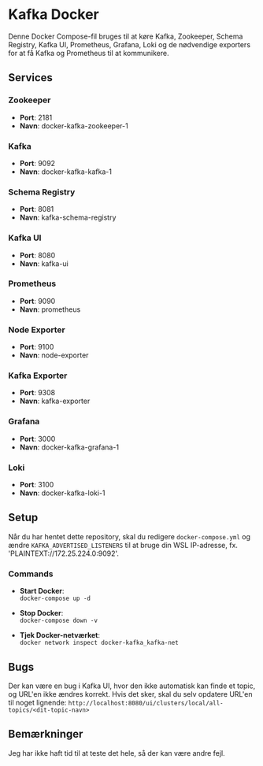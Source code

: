 # Kafka Docker

Denne Docker Compose-fil bruges til at køre Kafka, Zookeeper, Schema Registry, Kafka UI, Prometheus, Grafana, Loki og de nødvendige exporters for at få Kafka og Prometheus til at kommunikere.

## Services

### **Zookeeper**
- **Port**: 2181
- **Navn**: docker-kafka-zookeeper-1

### **Kafka**
- **Port**: 9092
- **Navn**: docker-kafka-kafka-1

### **Schema Registry**
- **Port**: 8081
- **Navn**: kafka-schema-registry

### **Kafka UI**
- **Port**: 8080
- **Navn**: kafka-ui

### **Prometheus**
- **Port**: 9090
- **Navn**: prometheus

### **Node Exporter**
- **Port**: 9100
- **Navn**: node-exporter

### **Kafka Exporter**
- **Port**: 9308
- **Navn**: kafka-exporter

### **Grafana**
- **Port**: 3000
- **Navn**: docker-kafka-grafana-1

### **Loki**
- **Port**: 3100
- **Navn**: docker-kafka-loki-1

## Setup

Når du har hentet dette repository, skal du redigere `docker-compose.yml` og ændre `KAFKA_ADVERTISED_LISTENERS` til at bruge din WSL IP-adresse, fx. 'PLAINTEXT://172.25.224.0:9092'.

### Commands

- **Start Docker**:  
  `docker-compose up -d`

- **Stop Docker**:  
  `docker-compose down -v`

- **Tjek Docker-netværket**:  
  `docker network inspect docker-kafka_kafka-net`

## Bugs

Der kan være en bug i Kafka UI, hvor den ikke automatisk kan finde et topic, og URL'en ikke ændres korrekt. Hvis det sker, skal du selv opdatere URL'en til noget lignende: `http://localhost:8080/ui/clusters/local/all-topics/<dit-topic-navn>`

## Bemærkninger

Jeg har ikke haft tid til at teste det hele, så der kan være andre fejl.
